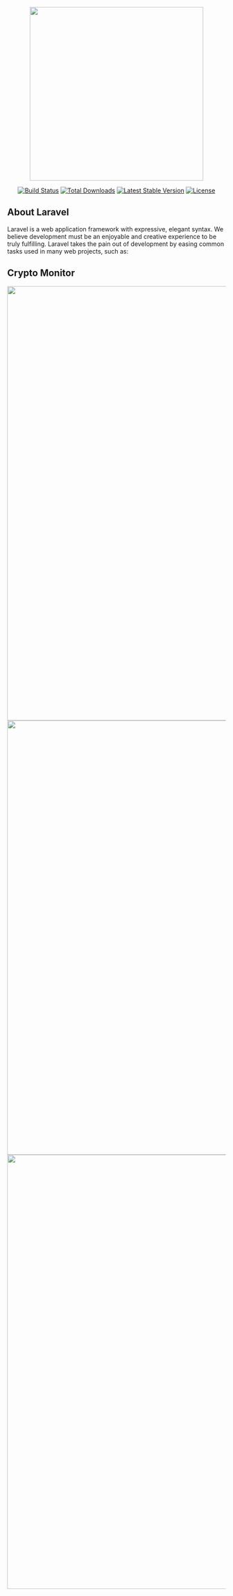 <p align="center"><a href="https://laravel.com" target="_blank"><img src="https://raw.githubusercontent.com/laravel/art/master/logo-lockup/5%20SVG/2%20CMYK/1%20Full%20Color/laravel-logolockup-cmyk-red.svg" width="400"></a></p>

<p align="center">
<a href="https://travis-ci.org/laravel/framework"><img src="https://travis-ci.org/laravel/framework.svg" alt="Build Status"></a>
<a href="https://packagist.org/packages/laravel/framework"><img src="https://img.shields.io/packagist/dt/laravel/framework" alt="Total Downloads"></a>
<a href="https://packagist.org/packages/laravel/framework"><img src="https://img.shields.io/packagist/v/laravel/framework" alt="Latest Stable Version"></a>
<a href="https://packagist.org/packages/laravel/framework"><img src="https://img.shields.io/packagist/l/laravel/framework" alt="License"></a>
</p>

## About Laravel

Laravel is a web application framework with expressive, elegant syntax. We believe development must be an enjoyable and creative experience to be truly fulfilling. Laravel takes the pain out of development by easing common tasks used in many web projects, such as:

## Crypto Monitor
<img src="https://user-images.githubusercontent.com/60298946/161436990-efc306f5-f7e2-4b73-b1de-d9a26349a7a4.png" width="1000">
<img src="https://user-images.githubusercontent.com/60298946/161437193-78b94581-3c0f-4f7d-a7a6-c843b76c84c2.png" width="1000">
<img src="https://user-images.githubusercontent.com/60298946/161437333-e9ba2de8-e8fd-4ada-8e68-c18964f48663.png" width="1000">


